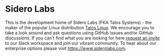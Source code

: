 # Sidero Labs

This is the development home of Sidero Labs (FKA Talos Systems) - the maker of the popular Linux distribution [Talos Linux](https://www.talos.dev).
We encourage you to take a look around and ask questions using GitHub issues and/or GitHub discussions.
If you can't find what you are looking for here [request an invite](https://slack.dev.talos-systems.io) to our Slack workspace and join our vibrant community.
To hear about our enterprise options please visit https://www.siderolabs.com.

